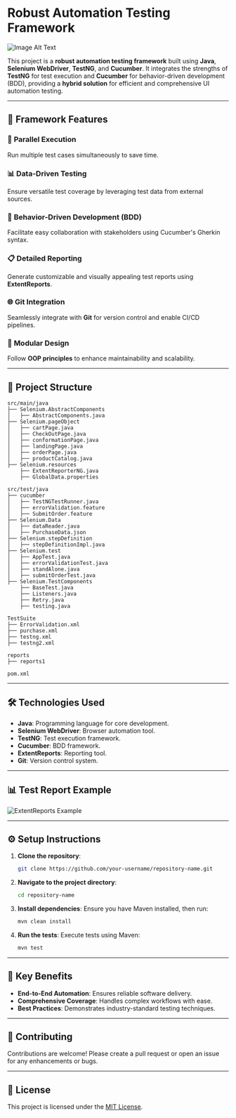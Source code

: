 
# Robust Automation Testing Framework

<!--![Automation Testing Banner](https://via.placeholder.com/1000x300?text=Automation+Testing+Framework)   -->
![Image Alt Text](https://anhtester.com/uploads/lesson/banner_post_cucumber_testng.jpg)


This project is a **robust automation testing framework** built using **Java**, **Selenium WebDriver**, **TestNG**, and **Cucumber**. It integrates the strengths of **TestNG** for test execution and **Cucumber** for behavior-driven development (BDD), providing a **hybrid solution** for efficient and comprehensive UI automation testing.

---

## 🚀 **Framework Features**

### 🔄 **Parallel Execution**
Run multiple test cases simultaneously to save time.

### 📊 **Data-Driven Testing**
Ensure versatile test coverage by leveraging test data from external sources.

### 📝 **Behavior-Driven Development (BDD)**
Facilitate easy collaboration with stakeholders using Cucumber's Gherkin syntax.

### 📋 **Detailed Reporting**
Generate customizable and visually appealing test reports using **ExtentReports**.

### 🌐 **Git Integration**
Seamlessly integrate with **Git** for version control and enable CI/CD pipelines.

### 🔧 **Modular Design**
Follow **OOP principles** to enhance maintainability and scalability.

---

## 📂 **Project Structure**

```plaintext
src/main/java
├── Selenium.AbstractComponents
│   ├── AbstractComponents.java
├── Selenium.pageObject
│   ├── cartPage.java
│   ├── CheckOutPage.java
│   ├── conformationPage.java
│   ├── landingPage.java
│   ├── orderPage.java
│   ├── productCatalog.java
├── Selenium.resources
    ├── ExtentReporterNG.java
    ├── GlobalData.properties

src/test/java
├── cucumber
│   ├── TestNGTestRunner.java
│   ├── errorValidation.feature
│   ├── SubmitOrder.feature
├── Selenium.Data
│   ├── dataReader.java
│   ├── PurchaseData.json
├── Selenium.stepDefinition
│   ├── stepDefinitionImpl.java
├── Selenium.test
│   ├── AppTest.java
│   ├── errorValidationTest.java
│   ├── standAlone.java
│   ├── submitOrderTest.java
├── Selenium.TestComponents
    ├── BaseTest.java
    ├── Listeners.java
    ├── Retry.java
    ├── testing.java

TestSuite
├── ErrorValidation.xml
├── purchase.xml
├── testng.xml
├── testng2.xml

reports
├── reports1

pom.xml
```

---

## 🛠️ **Technologies Used**

- **Java**: Programming language for core development.
- **Selenium WebDriver**: Browser automation tool.
- **TestNG**: Test execution framework.
- **Cucumber**: BDD framework.
- **ExtentReports**: Reporting tool.
- **Git**: Version control system.

---

## 📊 **Test Report Example**

![ExtentReports Example](https://via.placeholder.com/800x400?text=Sample+ExtentReport)

---

## ⚙️ **Setup Instructions**

1. **Clone the repository**:
   ```bash
   git clone https://github.com/your-username/repository-name.git
   ```

2. **Navigate to the project directory**:
   ```bash
   cd repository-name
   ```

3. **Install dependencies**:
   Ensure you have Maven installed, then run:
   ```bash
   mvn clean install
   ```

4. **Run the tests**:
   Execute tests using Maven:
   ```bash
   mvn test
   ```

---

## 📌 **Key Benefits**

- **End-to-End Automation**: Ensures reliable software delivery.
- **Comprehensive Coverage**: Handles complex workflows with ease.
- **Best Practices**: Demonstrates industry-standard testing techniques.

---

## 🌟 **Contributing**

Contributions are welcome! Please create a pull request or open an issue for any enhancements or bugs.

---

## 📄 **License**

This project is licensed under the [MIT License](https://opensource.org/licenses/MIT).

